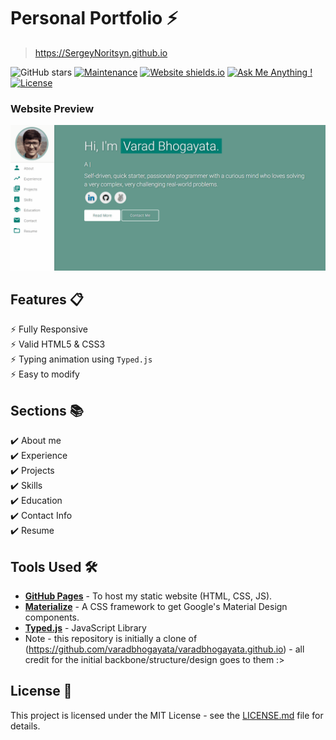 # Personal Portfolio ⚡️ 
> https://SergeyNoritsyn.github.io

![GitHub stars](https://img.shields.io/github/stars/SergeyNoritsyn/SergeyNoritsyn.github.io) 
[![Maintenance](https://img.shields.io/badge/maintained-yes-green.svg)](https://github.com/SergeyNoritsyn/SergeyNoritsyn.github.io/commits/master)
[![Website shields.io](https://img.shields.io/badge/website-up-yellow)](http://SergeyNoritsyn.github.io/)
[![Ask Me Anything !](https://img.shields.io/badge/ask%20me-linkedin-1abc9c.svg)](https://www.linkedin.com/in/snoritsyn/)
[![License](http://img.shields.io/:license-mit-blue.svg?style=flat-square)](http://badges.mit-license.org)

### Website Preview
<p align="center"> 
  <kbd>
    <a href="https://github.com/SergeyNoritsyn/SergeyNoritsyn.github.io" target="_blank"><img src="examples/preview.gif">
  </a>
  </kbd>
</p>

## Features 📋
⚡️ Fully Responsive\
⚡️ Valid HTML5 & CSS3\
⚡️ Typing animation using `Typed.js`\
⚡️ Easy to modify

## Sections 📚
✔️ About me\
✔️ Experience\
✔️ Projects \
✔️ Skills \
✔️ Education\
✔️ Contact Info\
✔️ Resume

## Tools Used 🛠️
* [<b>GitHub Pages</b>](https://create-react-app.dev/docs/deployment/#github-pages) - To host my static website (HTML, CSS, JS).
* [<b>Materialize</b>](https://materializecss.com/) - A CSS framework to get Google's Material Design components.
* [<b>Typed.js</b>](https://mattboldt.com/demos/typed-js/) - JavaScript Library
* Note - this repository is initially a clone of (https://github.com/varadbhogayata/varadbhogayata.github.io) - all credit for the initial backbone/structure/design goes to them :>

## License 📄
This project is licensed under the MIT License - see the [LICENSE.md](./LICENSE) file for details.
